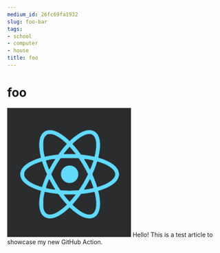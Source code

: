 ```yaml
---
medium_id: 26fc69fa1932
slug: foo-bar
tags:
- school
- computer
- house
title: foo
---
```


# foo
![pic1](illustration1.png)
Hello! This is a test article to showcase my new GitHub Action.